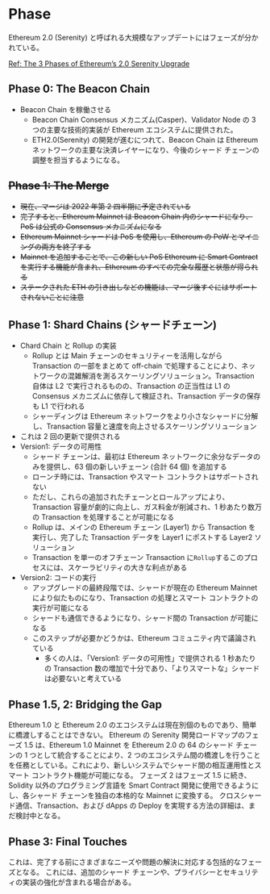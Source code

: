 # Phase

Ethereum 2.0 (Serenity) と呼ばれる大規模なアップデートにはフェーズが分かれている。

[Ref: The 3 Phases of Ethereum’s 2.0 Serenity Upgrade](https://www.gemini.com/cryptopedia/ethereum-2-0-blockchain-roadmap-proof-of-stake-pos)

## Phase 0: The Beacon Chain

- Beacon Chain を稼働させる
  - Beacon Chain Consensus メカニズム(Casper)、Validator Node の 3 つの主要な技術的実装が Ethereum エコシステムに提供された。
  - ETH2.0(Serenity) の開発が進むにつれて、Beacon Chain は Ethereum ネットワークの主要な決済レイヤーになり、今後のシャード チェーンの調整を担当するようになる。

## ~~Phase 1: The Merge~~

- ~~現在、マージは 2022 年第 2 四半期に予定されている~~
- ~~完了すると、Ethereum Mainnet は Beacon Chain 内のシャードになり、PoS は公式の Consensus メカニズムになる~~
- ~~Ethereum Mainnet シャードは PoS を使用し、Ethereum の PoW とマイニングの両方を終了する~~
- ~~Mainnet を追加することで、この新しい PoS Ethereum に Smart Contract を実行する機能が含まれ、Ethereum のすべての完全な履歴と状態が得られる~~
- ~~ステークされた ETH の引き出しなどの機能は、マージ後すぐにはサポートされないことに注意~~

## Phase 1: Shard Chains (シャードチェーン)

- Chard Chain と Rollup の実装
  - Rollup とは Main チェーンのセキュリティーを活用しながら Transaction の一部をまとめて off-chain で処理することにより、ネットワークの混雑解消を測るスケーリングソリューション。Transaction 自体は L2 で実行されるものの、Transaction の正当性は L1 の Consensus メカニズムに依存して検証され、Transaction データの保存も L1 で行われる
  - シャーディングは Ethereum ネットワークをより小さなシャードに分解し、Transaction 容量と速度を向上させるスケーリングソリューション
- これは 2 回の更新で提供される
- Version1: データの可用性
  - シャード チェーンは、最初は Ethereum ネットワークに余分なデータのみを提供し、63 個の新しいチェーン (合計 64 個) を追加する
  - ローンチ時には、Transaction やスマート コントラクトはサポートされない
  - ただし、これらの追加されたチェーンとロールアップにより、Transaction 容量が劇的に向上し、ガス料金が削減され、1 秒あたり数万の Transaction を処理することが可能になる
  - Rollup は、メインの Ethereum チェーン (Layer1) から Transaction を実行し、完了した Transaction データを Layer1 にポストする Layer2 ソリューション
  - Transaction を単一のオフチェーン Transaction に`Rollup`するこのプロセスには、スケーラビリティの大きな利点がある
- Version2: コードの実行
  - アップグレードの最終段階では、シャードが現在の Ethereum Mainnet により似たものになり、Transaction の処理とスマート コントラクトの実行が可能になる
  - シャードも通信できるようになり、シャード間の Transaction が可能になる
  - このステップが必要かどうかは、Ethereum コミュニティ内で議論されている
    - 多くの人は、「Version1: データの可用性」で提供される 1 秒あたりの Transaction 数の増加で十分であり、「よりスマートな」シャードは必要ないと考えている

## Phase 1.5, 2: Bridging the Gap

Ethereum 1.0 と Ethereum 2.0 のエコシステムは現在別個のものであり、簡単に橋渡しすることはできない。 Ethereum の Serenity 開発ロードマップのフェーズ 1.5 は、Ethereum 1.0 Mainnet を Ethereum 2.0 の 64 のシャード チェーンの 1 つとして統合することにより、2 つのエコシステム間の橋渡しを行うことを任務としている。これにより、新しいシステムでシャード間の相互運用性とスマート コントラクト機能が可能になる。 フェーズ 2 はフェーズ 1.5 に続き、Solidity 以外のプログラミング言語を Smart Contract 開発に使用できるようにし、各シャード チェーンを独自の本格的な Mainnet に変換する。 クロスシャード通信、Transaction、および dApps の Deploy を実現する方法の詳細は、まだ検討中となる。

## Phase 3: Final Touches

これは、完了する前にさまざまなニーズや問題の解決に対応する包括的なフェーズとなる。
これには、追加のシャード チェーンや、プライバシーとセキュリティの実装の強化が含まれる場合がある。
